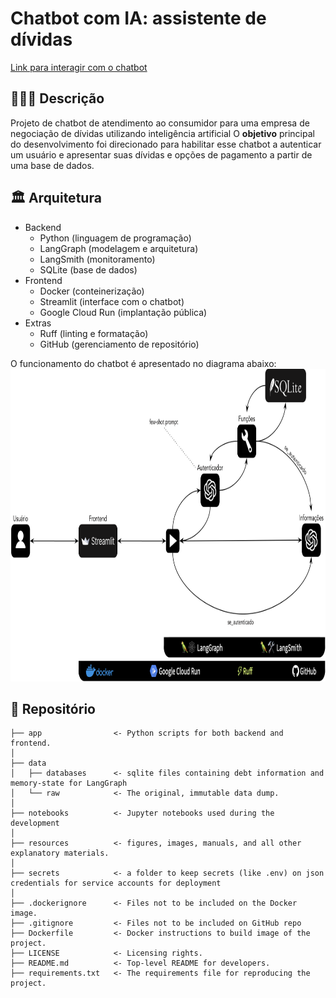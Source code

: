 # Chatbot com IA: assistente de dívidas
[Link para interagir com o chatbot](https://ai-assistant-debt-fpz2xygraa-rj.a.run.app)

## 👨🏻‍🏫 Descrição
Projeto de chatbot de atendimento ao consumidor para uma empresa de negociação de dívidas utilizando inteligência artificial O **objetivo** principal do desenvolvimento foi direcionado para habilitar esse chatbot a autenticar um usuário e apresentar suas dívidas e opções de pagamento a partir de uma base de dados.

## 🏛️ Arquitetura
- Backend
  - Python (linguagem de programação)
  - LangGraph (modelagem e arquitetura)
  - LangSmith (monitoramento)
  - SQLite (base de dados)
- Frontend
  - Docker (conteinerização)
  - Streamlit (interface com o chatbot)
  - Google Cloud Run (implantação pública)
- Extras
  - Ruff (linting e formatação)
  - GitHub (gerenciamento de repositório)

O funcionamento do chatbot é apresentado no diagrama abaixo: \
<img src="./resources/diagram.png" height="500px" />

## 📁 Repositório
    ├── app                <- Python scripts for both backend and frontend.
    │
    ├── data
    │   ├── databases      <- sqlite files containing debt information and memory-state for LangGraph
    │   └── raw            <- The original, immutable data dump.
    │
    ├── notebooks          <- Jupyter notebooks used during the development
    │
    ├── resources          <- figures, images, manuals, and all other explanatory materials.
    │
    ├── secrets            <- a folder to keep secrets (like .env) on json credentials for service accounts for deployment
    │
    ├── .dockerignore      <- Files not to be included on the Docker image.
    ├── .gitignore         <- Files not to be included on GitHub repo
    ├── Dockerfile         <- Docker instructions to build image of the project.
    ├── LICENSE            <- Licensing rights.
    ├── README.md          <- Top-level README for developers.
    ├── requirements.txt   <- The requirements file for reproducing the project.